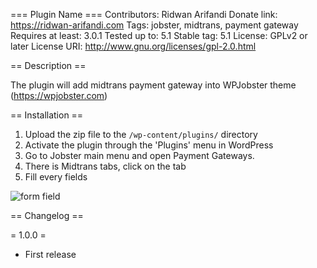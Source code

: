 === Plugin Name ===
Contributors: Ridwan Arifandi
Donate link: https://ridwan-arifandi.com
Tags: jobster, midtrans, payment gateway
Requires at least: 3.0.1
Tested up to: 5.1
Stable tag: 5.1
License: GPLv2 or later
License URI: http://www.gnu.org/licenses/gpl-2.0.html

== Description ==

The plugin will add midtrans payment gateway into WPJobster theme (https://wpjobster.com)

== Installation ==

1. Upload the zip file to the `/wp-content/plugins/` directory
2. Activate the plugin through the 'Plugins' menu in WordPress
3. Go to Jobster main menu and open Payment Gateways.
4. There is Midtrans tabs, click on the tab
5. Fill every fields

![form field](https://user-images.githubusercontent.com/8991969/54210797-c0547880-4512-11e9-9633-b2cfe3338894.png)

== Changelog ==

= 1.0.0 =
* First release
